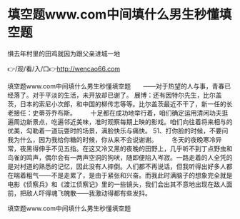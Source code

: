 # 填空题www.com中间填什么男生秒懂填空题
惧去年村里的田鸡就因为跟父亲进城一地

👉/观/看/入/口👉http://wencao66.com

填空题www.com中间填什么男生秒懂填空题　　——对于热望的人与事，青春已经落了。对于平淡的生活，未开放却已谢了。
展博：还有因特尔先生，比尔盖茨，日本的索尼小次郎，和中国的柳传志等等。比尔盖茨最近不干了，新一任的长老接任：史蒂芬乔布斯。
　　十足都在成功地举行着，咱们确定运用清闲功夫逛遍周边新景点，吃遍邻近美味，准时观察每期上映的影戏。咱们向往着将来相与的优美，勾勒着一道玩耍时的场景，满脸快乐与痛快。
	51、打你脸的时候，不要问我为什么，因为我给你糖的时候，你从来不会说谢谢。
　　冬天的夜晚寒冷异常，夜黑得伸手不见五指。在这又冷又黑的夜晚的田野上，几乎听不到丁点野虫和鸟雀的鸣声，偶尔会有一两声空洞的狗吠，随即便陷入岑寂。一路走着的人全凭的是对村道的熟悉的记忆，因此没有人摔倒。人们都不再说话，但我听得出好多人都在喘着粗气——不是走累了，是由于紧张和兴奋。而我此时满脑子的想象完全就是电影《侦察兵》和《渡江侦察记》里的一些镜头，我们会出其不意地出现在敌人面前，把敌人吓得魂飞魄散——我激动得都有些发抖。

填空题www.com中间填什么男生秒懂填空题
